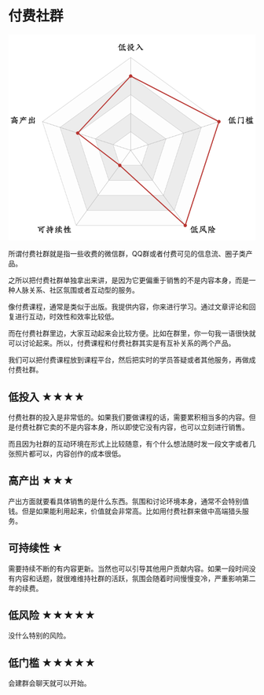 # 付费社群

![picture 4](images/69d11fca7d29b6d8be3178b8d5b56508ffccd0fff46cd6b9ba21ff72f4ea8b12.png)  


所谓付费社群就是指一些收费的微信群，QQ群或者付费可见的信息流、圈子类产品。

之所以把付费社群单独拿出来讲，是因为它更偏重于销售的不是内容本身，而是一种人脉关系、社区氛围或者互动型的服务。


像付费课程，通常是类似于出版。我提供内容，你来进行学习。通过文章评论和回复进行互动，时效性和效率比较低。

而在付费社群里边，大家互动起来会比较方便。比如在群里，你一句我一语很快就可以讨论起来。所以，付费课程和付费社群其实是有互补关系的两个产品。

我们可以把付费课程放到课程平台，然后把实时的学员答疑或者其他服务，再做成付费社群。

## 低投入 ★★★★

付费社群的投入是非常低的。如果我们要做课程的话，需要累积相当多的内容。但是付费社群它卖的不是内容本身，所以即使它没有内容，也可以立刻进行销售。

而且因为社群的互动环境在形式上比较随意，有个什么想法随时发一段文字或者几张照片都可以，内容创作的成本很低。

## 高产出 ★★★ 

产出方面就要看具体销售的是什么东西。氛围和讨论环境本身，通常不会特别值钱。但是如果能利用起来，价值就会非常高。比如用付费社群来做中高端猎头服务。

## 可持续性 ★

需要持续不断的有内容更新。当然也可以引导其他用户贡献内容。如果一段时间没有内容和话题，就很难维持社群的活跃，氛围会随着时间慢慢变冷，严重影响第二年的续费。

## 低风险 ★★★★★

没什么特别的风险。

## 低门槛 ★★★★★

会建群会聊天就可以开始。


